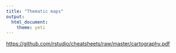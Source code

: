 ```yaml
---
title: "Thematic maps"
output: 
  html_document: 
    theme: yeti
---
```


https://github.com/rstudio/cheatsheets/raw/master/cartography.pdf
